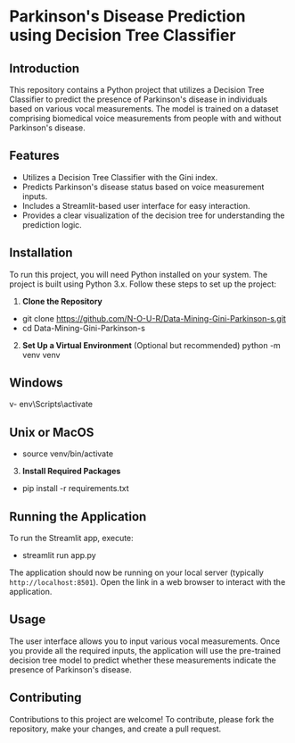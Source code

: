 # Parkinson's Disease Prediction using Decision Tree Classifier

## Introduction
This repository contains a Python project that utilizes a Decision Tree Classifier to predict the presence of Parkinson's disease in individuals based on various vocal measurements. The model is trained on a dataset comprising biomedical voice measurements from people with and without Parkinson's disease.

## Features
- Utilizes a Decision Tree Classifier with the Gini index.
- Predicts Parkinson's disease status based on voice measurement inputs.
- Includes a Streamlit-based user interface for easy interaction.
- Provides a clear visualization of the decision tree for understanding the prediction logic.

## Installation
To run this project, you will need Python installed on your system. The project is built using Python 3.x. Follow these steps to set up the project:

1. **Clone the Repository**

 - git clone https://github.com/N-O-U-R/Data-Mining-Gini-Parkinson-s.git
 - cd Data-Mining-Gini-Parkinson-s
 
2. **Set Up a Virtual Environment** (Optional but recommended)
 python -m venv venv

## Windows
v- env\Scripts\activate

## Unix or MacOS
- source venv/bin/activate

3. **Install Required Packages**
- pip install -r requirements.txt


## Running the Application
To run the Streamlit app, execute:

- streamlit run app.py

The application should now be running on your local server (typically `http://localhost:8501`). Open the link in a web browser to interact with the application.

## Usage
The user interface allows you to input various vocal measurements. Once you provide all the required inputs, the application will use the pre-trained decision tree model to predict whether these measurements indicate the presence of Parkinson's disease.

## Contributing
Contributions to this project are welcome! To contribute, please fork the repository, make your changes, and create a pull request.


